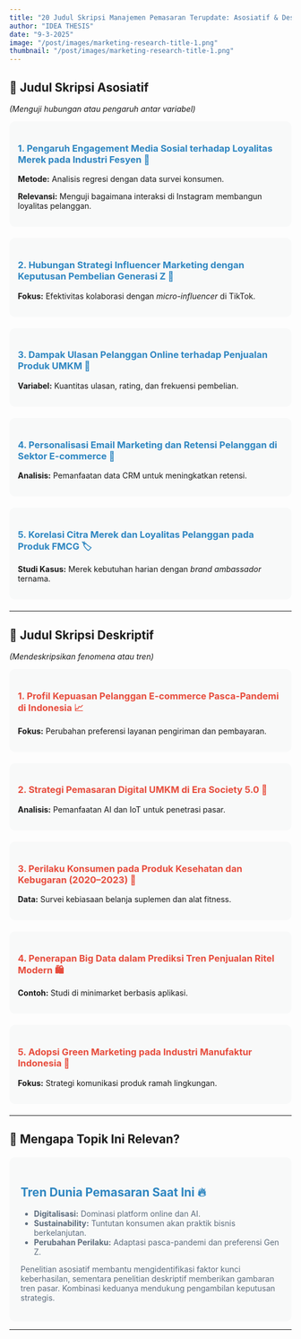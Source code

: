 ```yaml
---
title: "20 Judul Skripsi Manajemen Pemasaran Terupdate: Asosiatif & Deskriptif"
author: "IDEA THESIS"
date: "9-3-2025"
image: "/post/images/marketing-research-title-1.png"
thumbnail: "/post/images/marketing-research-title-1.png"
---
```


## 📌 **Judul Skripsi Asosiatif**  
*(Menguji hubungan atau pengaruh antar variabel)*  

<div style="background-color: #F8F9F9; padding: 15px; border-radius: 10px; margin-bottom: 20px;">
  <h3 style="color: #2E86C1;">1. Pengaruh Engagement Media Sosial terhadap Loyalitas Merek pada Industri Fesyen 👗</h3>
  <p><strong>Metode:</strong> Analisis regresi dengan data survei konsumen.</p>
  <p><strong>Relevansi:</strong> Menguji bagaimana interaksi di Instagram membangun loyalitas pelanggan.</p>
</div>

<div style="background-color: #F8F9F9; padding: 15px; border-radius: 10px; margin-bottom: 20px;">
  <h3 style="color: #2E86C1;">2. Hubungan Strategi Influencer Marketing dengan Keputusan Pembelian Generasi Z 📱</h3>
  <p><strong>Fokus:</strong> Efektivitas kolaborasi dengan <em>micro-influencer</em> di TikTok.</p>
</div>

<div style="background-color: #F8F9F9; padding: 15px; border-radius: 10px; margin-bottom: 20px;">
  <h3 style="color: #2E86C1;">3. Dampak Ulasan Pelanggan Online terhadap Penjualan Produk UMKM 🛒</h3>
  <p><strong>Variabel:</strong> Kuantitas ulasan, rating, dan frekuensi pembelian.</p>
</div>

<div style="background-color: #F8F9F9; padding: 15px; border-radius: 10px; margin-bottom: 20px;">
  <h3 style="color: #2E86C1;">4. Personalisasi Email Marketing dan Retensi Pelanggan di Sektor E-commerce 📧</h3>
  <p><strong>Analisis:</strong> Pemanfaatan data CRM untuk meningkatkan retensi.</p>
</div>

<div style="background-color: #F8F9F9; padding: 15px; border-radius: 10px; margin-bottom: 20px;">
  <h3 style="color: #2E86C1;">5. Korelasi Citra Merek dan Loyalitas Pelanggan pada Produk FMCG 🏷️</h3>
  <p><strong>Studi Kasus:</strong> Merek kebutuhan harian dengan <em>brand ambassador</em> ternama.</p>
</div>

---

## 📌 **Judul Skripsi Deskriptif**  
*(Mendeskripsikan fenomena atau tren)*  

<div style="background-color: #F8F9F9; padding: 15px; border-radius: 10px; margin-bottom: 20px;">
  <h3 style="color: #E74C3C;">1. Profil Kepuasan Pelanggan E-commerce Pasca-Pandemi di Indonesia 📈</h3>
  <p><strong>Fokus:</strong> Perubahan preferensi layanan pengiriman dan pembayaran.</p>
</div>

<div style="background-color: #F8F9F9; padding: 15px; border-radius: 10px; margin-bottom: 20px;">
  <h3 style="color: #E74C3C;">2. Strategi Pemasaran Digital UMKM di Era Society 5.0 🤖</h3>
  <p><strong>Analisis:</strong> Pemanfaatan AI dan IoT untuk penetrasi pasar.</p>
</div>

<div style="background-color: #F8F9F9; padding: 15px; border-radius: 10px; margin-bottom: 20px;">
  <h3 style="color: #E74C3C;">3. Perilaku Konsumen pada Produk Kesehatan dan Kebugaran (2020–2023) 💪</h3>
  <p><strong>Data:</strong> Survei kebiasaan belanja suplemen dan alat fitness.</p>
</div>

<div style="background-color: #F8F9F9; padding: 15px; border-radius: 10px; margin-bottom: 20px;">
  <h3 style="color: #E74C3C;">4. Penerapan Big Data dalam Prediksi Tren Penjualan Ritel Modern 🛍️</h3>
  <p><strong>Contoh:</strong> Studi di minimarket berbasis aplikasi.</p>
</div>

<div style="background-color: #F8F9F9; padding: 15px; border-radius: 10px; margin-bottom: 20px;">
  <h3 style="color: #E74C3C;">5. Adopsi Green Marketing pada Industri Manufaktur Indonesia 🌿</h3>
  <p><strong>Fokus:</strong> Strategi komunikasi produk ramah lingkungan.</p>
</div>

---

## 🌟 **Mengapa Topik Ini Relevan?**  

<div style="background-color: #F8F9F9; padding: 20px; border-radius: 10px; margin-top: 20px;">
  <h2 style="color: #2E86C1;">Tren Dunia Pemasaran Saat Ini 🔥</h2>
  <ul style="list-style-type: disc; color: #5D6D7E;">
    <li><strong>Digitalisasi:</strong> Dominasi platform online dan AI.</li>
    <li><strong>Sustainability:</strong> Tuntutan konsumen akan praktik bisnis berkelanjutan.</li>
    <li><strong>Perubahan Perilaku:</strong> Adaptasi pasca-pandemi dan preferensi Gen Z.</li>
  </ul>
  <p style="color: #5D6D7E;">Penelitian asosiatif membantu mengidentifikasi faktor kunci keberhasilan, sementara penelitian deskriptif memberikan gambaran tren pasar. Kombinasi keduanya mendukung pengambilan keputusan strategis.</p>
</div>

---
